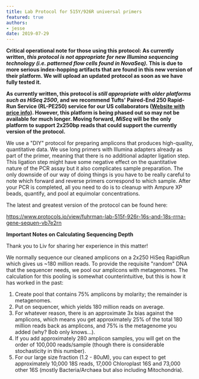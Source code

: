 ```yaml
---
title: Lab Protocol for 515Y/926R universal primers
featured: true
authors:
- jesse
date: 2019-07-29
---
```


**Critical operational note for those using this protocol: As currently written, *this protocol is not appropriate for new Illumina sequencing technology (i.e. patterned flow cells found in NovaSeq).* This is due to more serious index-hopping artifacts that are found in this new version of their platform. We will upload an updated protocol as soon as we have fully tested it.**

**As currently written, this protocol is *still appropriate with older platforms such as HiSeq 2500*, and we recommend Tufts' Paired-End 250 Rapid-Run Service (RL-PE250) service for our US collaborators ([Website with price info](http://tucf-genomics.tufts.edu/home/illumina_hiseq2500)). However, this platform is being phased out so may not be available for much longer. Moving forward, *MiSeq* will be the only platform to support 2x250bp reads that could support the currently version of the protocol.**

We use a "DIY" protocol for preparing amplicons that produces high-quality, quantitative data. We use long primers with Illumina adapters already as part of the primer, meaning that there is no additional adapter ligation step. This ligation step might have some negative effect on the quantitative nature of the PCR assay but it also complicates sample preparation. The only downside of our way of doing things is you have to be really careful to note which forward and reverse primers correspond to which sample. After your PCR is completed, all you need to do is to cleanup with Ampure XP beads, quantify, and pool at equimolar concentrations.

The latest and greatest version of the protocol can be found here:

https://www.protocols.io/view/fuhrman-lab-515f-926r-16s-and-18s-rrna-gene-sequen-vb7e2rn

**Important Notes on Calculating Sequencing Depth**

Thank you to Liv for sharing her experience in this matter!

We normally sequence our cleaned amplicons on a 2x250 HiSeq RapidRun which gives us ~180 million reads. To provide the requisite "random" DNA that the sequencer needs, we pool our amplicons with metagenomes. The calculation for this pooling is somewhat counterintuitive, but this is how it has worked in the past:

1. Create pool that contains 75% amplicons by molarity; the remainder is metagenomes.
2. Put on sequencer, which yields 180 million reads on average.
3. For whatever reason, there is an approximate 3x bias against the amplicons, which means you get approximately 25% of the total 180 million reads back as amplicons, and 75% is the metagenome you added (why? Bob only knows...).
4. If you add approximately 280 amplicon samples, you will get on the order of 100,000 reads/sample (though there is considerable stochasticity in this number).
5. For our large size fraction (1.2 - 80uM), you can expect to get approximately 10,000 18S reads, 17,000 Chloroplast 16S and 73,000 other 16S (mostly Bacteria/Archaea but also including Mitochondria).
